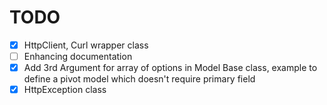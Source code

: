 # TODO

- [x] HttpClient, Curl wrapper class
- [ ] Enhancing documentation
- [x] Add 3rd Argument for array of options in Model Base class, example to define a pivot model which doesn't require primary field
- [x] HttpException class
